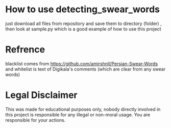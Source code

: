 # How to use detecting_swear_words
just download all files from repository and save them to directory (folder) , then look at sample.py which is a good example of how to use this project

# Refrence
blacklist comes from https://github.com/amirshnll/Persian-Swear-Words
and whitelist is text of Digikala's comments (which are clear from any swear words)

# Legal Disclaimer
This was made for educational purposes only, nobody directly involved in this project is responsible for any illegal or non-moral usage. You are responsible for your actions.
